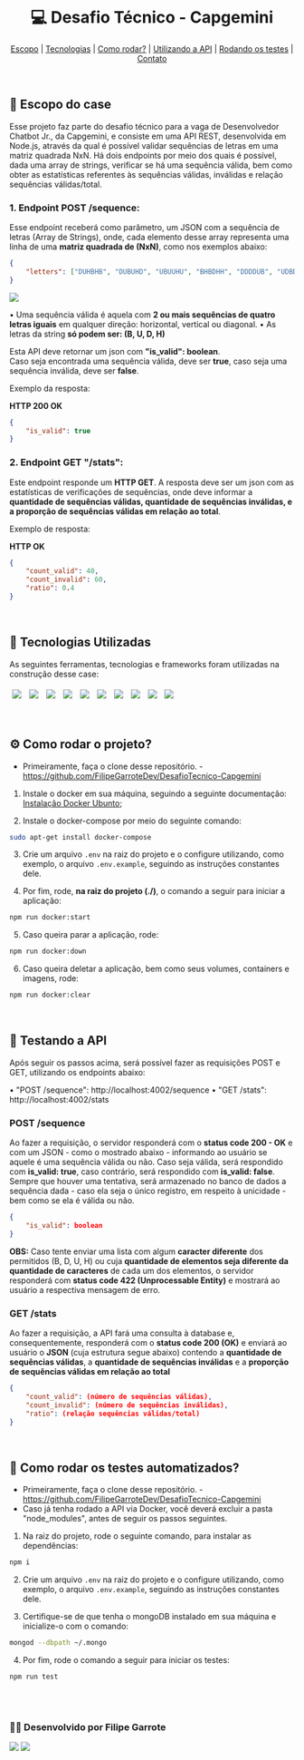 <div align="center">

# 💻 Desafio Técnico - Capgemini 
  [Escopo](https://github.com/FilipeGarroteDev/DesafioTecnico-Capgemini#-escopo-do-case) | [Tecnologias](https://github.com/FilipeGarroteDev/DesafioTecnico-Capgemini#tecnologias-utilizadas) | [Como rodar?](https://github.com/FilipeGarroteDev/DesafioTecnico-Capgemini#%EF%B8%8Fcomo-rodar-o-projeto) | [Utilizando a API]() | [Rodando os testes](https://github.com/FilipeGarroteDev/DesafioTecnico-Capgemini#-como-rodar-os-testes-automatizados) | [Contato](https://github.com/FilipeGarroteDev/DesafioTecnico-Capgemini#desenvolvido-por-filipe-garrote)


</div>

<br>

<div align="left">

## 📂 Escopo do case 

</div>

Esse projeto faz parte do desafio técnico para a vaga de Desenvolvedor Chatbot Jr., da Capgemini, e consiste em uma API REST, desenvolvida em Node.js, através da qual é possível validar sequências de letras em uma matriz quadrada NxN. Há dois endpoints por meio dos quais é possível, dada uma array de strings, verificar se há uma sequência válida, bem como obter as estatísticas referentes às sequências válidas, inválidas e relação sequências válidas/total.

### 1. Endpoint POST /sequence:
Esse endpoint receberá como parâmetro, um JSON com a sequência de letras (Array de Strings), onde, cada elemento desse array representa uma linha de uma **matriz quadrada de (NxN)**, como nos exemplos abaixo:

```json
{
    "letters": ["DUHBHB", "DUBUHD", "UBUUHU", "BHBDHH", "DDDDUB", "UDBDUH"]
}
```

<img align="center" src="https://i.imgur.com/hIcJ2i8.png" />

• Uma sequência válida é aquela com **2 ou mais sequências de quatro letras iguais** em qualquer direção: horizontal, vertical ou diagonal.
• As letras da string **só podem ser: (B, U, D, H)**

Esta API deve retornar um json com **"is_valid": boolean**.   
Caso seja encontrada uma sequência válida, deve ser **true**, caso seja uma sequência inválida, deve ser **false**.  

Exemplo da resposta:  

**HTTP 200 OK**


```json
{
    "is_valid": true
}
```

### 2. Endpoint GET "/stats":
Este endpoint responde um **HTTP GET**. A resposta deve ser um json com as estatísticas de verificações de sequências, onde deve informar a **quantidade de sequências válidas, quantidade de sequências inválidas, e a proporção de sequências válidas em relação ao total**.

Exemplo de resposta:

**HTTP  OK**

```json
{
    "count_valid": 40,
    "count_invalid": 60,
    "ratio": 0.4
}
```
<br>


## 🎯	Tecnologias Utilizadas
As seguintes ferramentas, tecnologias e frameworks foram utilizadas na construção desse case:<br>
<p>
  <img style='margin: 5px;' src="https://img.shields.io/badge/JavaScript-323330?style=for-the-badge&logo=javascript&logoColor=F7DF1E"/>
  <img style='margin: 5px;' src="https://img.shields.io/badge/Node.js-43853D?style=for-the-badge&logo=node.js&logoColor=white"/>
  <img style='margin: 5px;' src="https://img.shields.io/badge/TypeScript-007ACC?style=for-the-badge&logo=typescript&logoColor=white"/>
  <img style='margin: 5px;' src="https://img.shields.io/badge/Express.js-404D59?style=for-the-badge"/>
  <img style='margin: 5px;' src="https://img.shields.io/badge/.env-%2320232a.svg?&style=for-the-badge&logo=.ENV"/>
  <img style='margin: 5px;' src="https://img.shields.io/badge/MongoDB-4EA94B?style=for-the-badge&logo=mongodb&logoColor=white"/>
  <img style='margin: 5px;' src='https://img.shields.io/badge/Jest-323330?style=for-the-badge&logo=Jest&logoColor=white'/>
  <img style='margin: 5px;' src="https://img.shields.io/badge/Docker-2496ED?style=for-the-badge&logo=docker&logoColor=white"/>
  <img style='margin: 5px;' src='https://img.shields.io/badge/Linux-E34F26?style=for-the-badge&logo=linux&logoColor=black'>
  <img style='margin: 5px;' src='https://img.shields.io/badge/Git-E34F26?style=for-the-badge&logo=git&logoColor=white'>
</p>

<br>

## ⚙️	Como rodar o projeto?

- Primeiramente, faça o clone desse repositório. - https://github.com/FilipeGarroteDev/DesafioTecnico-Capgemini

1. Instale o docker em sua máquina, seguindo a seguinte documentação: [Instalação Docker Ubunto](https://docs.docker.com/engine/install/ubuntu/);

2. Instale o docker-compose por meio do seguinte comando:
```bash
sudo apt-get install docker-compose
```

3. Crie um arquivo `.env` na raiz do projeto e o configure utilizando, como exemplo, o arquivo `.env.example`, seguindo as instruções constantes dele.

4. Por fim, rode, **na raiz do projeto (./)**, o comando a seguir para iniciar a aplicação:
```bash
npm run docker:start
```

5. Caso queira parar a aplicação, rode:
```bash
npm run docker:down
```

6. Caso queira deletar a aplicação, bem como seus volumes, containers e imagens, rode:
```bash
npm run docker:clear
```

<br>

## 🚀 Testando a API

Após seguir os passos acima, será possível fazer as requisições POST e GET, utilizando os endpoints abaixo: 

• "POST /sequence": http://localhost:4002/sequence 
• "GET /stats": http://localhost:4002/stats

### POST /sequence

Ao fazer a requisição, o servidor responderá com o **status code 200 - OK** e com um JSON - como o mostrado abaixo - informando ao usuário se aquele é uma sequência válida ou não. Caso seja válida, será respondido com **is_valid: true**, caso contrário, será respondido com **is_valid: false**. Sempre que houver uma tentativa, será armazenado no banco de dados a sequência dada - caso ela seja o único registro, em respeito à unicidade - bem como se ela é válida ou não.

```json
{
    "is_valid": boolean
}
```

**OBS:** Caso tente enviar uma lista com algum **caracter diferente** dos permitidos (B, D, U, H) ou cuja **quantidade de elementos seja diferente da quantidade de caracteres** de cada um dos elementos, o servidor responderá com **status code 422 (Unprocessable Entity)** e mostrará ao usuário a respectiva mensagem de erro.

### GET /stats

Ao fazer a requisição, a API fará uma consulta à database e, consequentemente, responderá com o **status code 200 (OK)** e enviará ao usuário o **JSON** (cuja estrutura segue abaixo) contendo a **quantidade de sequências válidas**, a **quantidade de sequências inválidas** e a **proporção de sequências válidas em relação ao total**

```json
{
    "count_valid": (número de sequências válidas),
    "count_invalid": (número de sequências inválidas),
    "ratio": (relação sequências válidas/total)
}
```

<br>

## 🔮 Como rodar os testes automatizados?

- Primeiramente, faça o clone desse repositório. - https://github.com/FilipeGarroteDev/DesafioTecnico-Capgemini
- Caso já tenha rodado a API via Docker, você deverá excluir a pasta "node_modules", antes de seguir os passos seguintes.
 
1. Na raiz do projeto, rode o seguinte comando, para instalar as dependências:
```bash
npm i
```

2. Crie um arquivo `.env` na raiz do projeto e o configure utilizando, como exemplo, o arquivo `.env.example`, seguindo as instruções constantes dele.

3. Certifique-se de que tenha o mongoDB instalado em sua máquina e inicialize-o com o comando:
```bash
mongod --dbpath ~/.mongo
```

4. Por fim, rode o comando a seguir para iniciar os testes:
```bash
npm run test
```

<br><br>

### 👨‍💻	Desenvolvido por Filipe Garrote

<div align="left"> 
  <a href = "mailto:filipe.garrote@gmail.com"><img src="https://img.shields.io/badge/-Gmail-db4a39?style=for-the-badge&logo=gmail&logoColor=white"></a>
  <a href="https://www.linkedin.com/in/filipegarrote" target="_blank"><img src="https://img.shields.io/badge/LinkedIn-0077B5?style=for-the-badge&logo=linkedin&logoColor=white"></a> 
</div>


